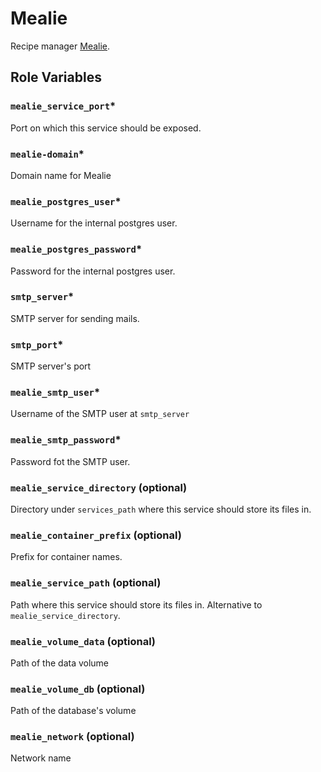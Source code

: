 # Mealie

Recipe manager [Mealie](https://mealie.io/).

## Role Variables

### `mealie_service_port`*
Port on which this service should be exposed.

### `mealie-domain`*
Domain name for Mealie

### `mealie_postgres_user`*
Username for the internal postgres user.

### `mealie_postgres_password`* 
Password for the internal postgres user.

### `smtp_server`*
SMTP server for sending mails.

### `smtp_port`*
SMTP server's port

### `mealie_smtp_user`*
Username of the SMTP user at `smtp_server`

### `mealie_smtp_password`*
Password fot the SMTP user.

### `mealie_service_directory` (optional)
Directory under `services_path` where this service should store its files in.

### `mealie_container_prefix` (optional)
Prefix for container names.

### `mealie_service_path` (optional)
Path where this service should store its files in. Alternative to `mealie_service_directory`.

### `mealie_volume_data` (optional)
Path of the data volume

### `mealie_volume_db` (optional)
Path of the database's volume

### `mealie_network` (optional)
Network name